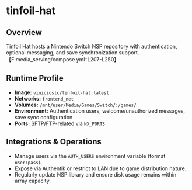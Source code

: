 <!--
title: tinfoil-hat
description:
published: true
date: 2025-10-19T08:57:42Z
tags:
editor: markdown
-->

# tinfoil-hat

## Overview
Tinfoil Hat hosts a Nintendo Switch NSP repository with authentication, optional messaging, and save synchronization support.【F:media_serving/compose.yml†L207-L250】

## Runtime Profile
- **Image:** `vinicioslc/tinfoil-hat:latest`
- **Networks:** `frontend_net`
- **Volumes:** `/mnt/user/Media/Games/Switch/:/games/`
- **Environment:** Authentication users, welcome/unauthorized messages, save sync configuration
- **Ports:** SFTP/FTP-related via `NX_PORTS`

## Integrations & Operations
- Manage users via the `AUTH_USERS` environment variable (format `user:pass`).
- Expose via Authentik or restrict to LAN due to game distribution nature.
- Regularly update NSP library and ensure disk usage remains within array capacity.
